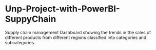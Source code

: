 # Unp-Project-with-PowerBI-SuppyChain
Supply chain management Dashboard showing the trends in the sales of different products from different regions classified into categories and subcategories.

